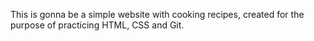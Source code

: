 This is gonna be a simple website with cooking recipes, created for the purpose of practicing HTML, CSS and Git.